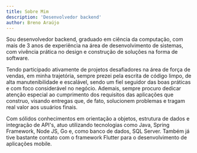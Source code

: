```yaml
---
title: Sobre Mim
description: 'Desenvolvedor backend'
author: Breno Araújo
---
```


Sou desenvolvedor backend, graduado em ciência da computação, com mais de 3 anos de experiência na área de desenvolvimento de sistemas,  com vivência prática no design e construção de soluções na forma de software.

Tendo participado ativamente de projetos desafiadores na área de força de vendas, em minha trajetória, sempre prezei pela escrita de código limpo, de alta manutenibilidade e escalável, sendo um fiel seguidor das boas práticas e com foco considerável no negócio. Ademais, sempre procuro dedicar atenção especial ao cumprimento dos requisitos das aplicações que construo, visando entregas que, de fato, solucionem problemas e tragam real valor aos usuários finais.

Com sólidos conhecimentos em orientação a objetos, estrutura de dados e integração de API's, atuo utilizando tecnologias como Java, Spring Framework, Node JS, Go e, como banco de dados, SQL Server. Também já tive bastante contato com o framework Flutter para o desenvolvimento de aplicações mobile.


